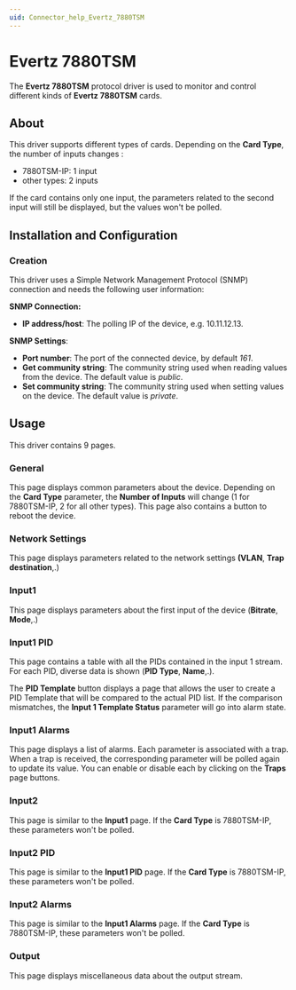 ```yaml
---
uid: Connector_help_Evertz_7880TSM
---
```


# Evertz 7880TSM

The **Evertz 7880TSM** protocol driver is used to monitor and control different kinds of **Evertz 7880TSM** cards.

## About

This driver supports different types of cards. Depending on the **Card Type**, the number of inputs changes :

- 7880TSM-IP: 1 input
- other types: 2 inputs

If the card contains only one input, the parameters related to the second input will still be displayed, but the values won't be polled.

## Installation and Configuration

### Creation

This driver uses a Simple Network Management Protocol (SNMP) connection and needs the following user information:

**SNMP Connection:**

- **IP address/host**: The polling IP of the device, e.g. 10.11.12.13.

**SNMP Settings**:

- **Port number**: The port of the connected device, by default *161*.
- **Get community string**: The community string used when reading values from the device. The default value is *public*.
- **Set community string**: The community string used when setting values on the device. The default value is *private*.

## Usage

This driver contains 9 pages.

### General

This page displays common parameters about the device. Depending on the **Card Type** parameter, the **Number of Inputs** will change (1 for 7880TSM-IP, 2 for all other types). This page also contains a button to reboot the device.

### Network Settings

This page displays parameters related to the network settings **(VLAN**, **Trap destination**,.)

### Input1

This page displays parameters about the first input of the device (**Bitrate**, **Mode**,.)

### Input1 PID

This page contains a table with all the PIDs contained in the input 1 stream. For each PID, diverse data is shown (**PID Type**, **Name**,.).

The **PID Template** button displays a page that allows the user to create a PID Template that will be compared to the actual PID list. If the comparison mismatches, the **Input 1 Template Status** parameter will go into alarm state.

### Input1 Alarms

This page displays a list of alarms. Each parameter is associated with a trap. When a trap is received, the corresponding parameter will be polled again to update its value. You can enable or disable each by clicking on the **Traps** page buttons.

### Input2

This page is similar to the **Input1** page. If the **Card Type** is 7880TSM-IP, these parameters won't be polled.

### Input2 PID

This page is similar to the **Input1 PID** page. If the **Card Type** is 7880TSM-IP, these parameters won't be polled.

### Input2 Alarms

This page is similar to the **Input1 Alarms** page. If the **Card Type** is 7880TSM-IP, these parameters won't be polled.

### Output

This page displays miscellaneous data about the output stream.
